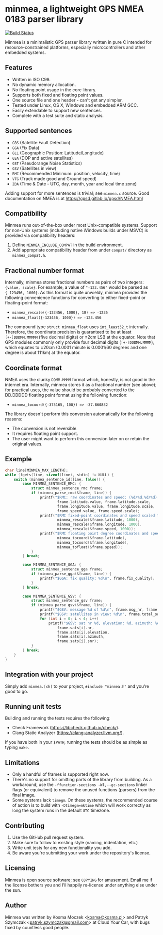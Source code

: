 # minmea, a lightweight GPS NMEA 0183 parser library

[![Build Status](https://travis-ci.org/kosma/minmea.svg?branch=master)](https://travis-ci.org/kosma/minmea)

Minmea is a minimalistic GPS parser library written in pure C intended for
resource-constrained platforms, especially microcontrollers and other embedded
systems.

## Features

* Written in ISO C99.
* No dynamic memory allocation.
* No floating point usage in the core library.
* Supports both fixed and floating point values.
* One source file and one header - can't get any simpler.
* Tested under Linux, OS X, Windows and embedded ARM GCC.
* Easily extendable to support new sentences.
* Complete with a test suite and static analysis.

## Supported sentences

* ``GBS`` (Satellite Fault Detection)
* ``GGA`` (Fix Data)
* ``GLL`` (Geographic Position: Latitude/Longitude)
* ``GSA`` (DOP and active satellites)
* ``GST`` (Pseudorange Noise Statistics)
* ``GSV`` (Satellites in view)
* ``RMC`` (Recommended Minimum: position, velocity, time)
* ``VTG`` (Track made good and Ground speed)
* ``ZDA`` (Time & Date - UTC, day, month, year and local time zone)

Adding support for more sentences is trivial; see ``minmea.c`` source. Good documentation
on NMEA is at https://gpsd.gitlab.io/gpsd/NMEA.html

## Compatibility

Minmea runs out-of-the-box under most Unix-compatible systems. Support for non-Unix systems
(including native Windows builds under MSVC) is provided via compatibility headers:

1. Define `MINMEA_INCLUDE_COMPAT` in the build environment.
2. Add appropriate compatibility header from under `compat/` directory as `minmea_compat.h`.

## Fractional number format

Internally, minmea stores fractional numbers as pairs of two integers: ``{value, scale}``.
For example, a value of ``"-123.456"`` would be parsed as ``{-123456, 1000}``. As this
format is quite unwieldy, minmea provides the following convenience functions for converting
to either fixed-point or floating-point format:

* ``minmea_rescale({-123456, 1000}, 10) => -1235``
* ``minmea_float({-123456, 1000}) => -123.456``

The compound type ``struct minmea_float`` uses ``int_least32_t`` internally. Therefore,
the coordinate precision is guaranteed to be at least ``[+-]DDDMM.MMMMM`` (five decimal digits)
or ±2cm LSB at the equator. Note that GPS modules commonly only provide four decimal digits
(``[+-]DDDMM.MMMM``), which equates to ±20cm (0.0001 minute is 0.0001/60 degrees and one degree
is about 111km) at the equator.

## Coordinate format

NMEA uses the clunky ``DDMM.MMMM`` format which, honestly, is not good in the internet era.
Internally, minmea stores it as a fractional number (see above); for practical uses,
the value should be probably converted to the DD.DDDDD floating point format using the
following function:

* ``minmea_tocoord({-375165, 100}) => -37.860832``

The library doesn't perform this conversion automatically for the following reasons:

* The conversion is not reversible.
* It requires floating point support.
* The user might want to perform this conversion later on or retain the original values.

## Example

```c
char line[MINMEA_MAX_LENGTH];
while (fgets(line, sizeof(line), stdin) != NULL) {
    switch (minmea_sentence_id(line, false)) {
        case MINMEA_SENTENCE_RMC: {
            struct minmea_sentence_rmc frame;
            if (minmea_parse_rmc(&frame, line)) {
                printf("$RMC: raw coordinates and speed: (%d/%d,%d/%d) %d/%d\n",
                        frame.latitude.value, frame.latitude.scale,
                        frame.longitude.value, frame.longitude.scale,
                        frame.speed.value, frame.speed.scale);
                printf("$RMC fixed-point coordinates and speed scaled to three decimal places: (%d,%d) %d\n",
                        minmea_rescale(&frame.latitude, 1000),
                        minmea_rescale(&frame.longitude, 1000),
                        minmea_rescale(&frame.speed, 1000));
                printf("$RMC floating point degree coordinates and speed: (%f,%f) %f\n",
                        minmea_tocoord(&frame.latitude),
                        minmea_tocoord(&frame.longitude),
                        minmea_tofloat(&frame.speed));
            }
        } break;

        case MINMEA_SENTENCE_GGA: {
            struct minmea_sentence_gga frame;
            if (minmea_parse_gga(&frame, line)) {
                printf("$GGA: fix quality: %d\n", frame.fix_quality);
            }
        } break;

        case MINMEA_SENTENCE_GSV: {
            struct minmea_sentence_gsv frame;
            if (minmea_parse_gsv(&frame, line)) {
                printf("$GSV: message %d of %d\n", frame.msg_nr, frame.total_msgs);
                printf("$GSV: satellites in view: %d\n", frame.total_sats);
                for (int i = 0; i < 4; i++)
                    printf("$GSV: sat nr %d, elevation: %d, azimuth: %d, snr: %d dbm\n",
                        frame.sats[i].nr,
                        frame.sats[i].elevation,
                        frame.sats[i].azimuth,
                        frame.sats[i].snr);
            }
        } break;
    }
}
```

## Integration with your project

Simply add ``minmea.[ch]`` to your project, ``#include "minmea.h"`` and you're
good to go.

## Running unit tests

Building and running the tests requires the following:

* Check Framework (https://libcheck.github.io/check/).
* Clang Static Analyzer (https://clang-analyzer.llvm.org/).

If you have both in your ``$PATH``, running the tests should be as simple as
typing ``make``.

## Limitations

* Only a handful of frames is supported right now.
* There's no support for omitting parts of the library from building. As
  a workaround, use the ``-ffunction-sections -Wl,--gc-sections`` linker flags
  (or equivalent) to remove the unused functions (parsers) from the final image.
* Some systems lack ``timegm``. On these systems, the recommended course of
  action is to build with ``-Dtimegm=mktime`` which will work correctly as long
  the system runs in the default ``UTC`` timezone.

## Contributing

1. Use the GitHub pull request system.
2. Make sure to follow to existing style (naming, indentation, etc.)
3. Write unit tests for any new functionality you add.
4. Be aware you're submitting your work under the repository's license.

## Licensing

Minmea is open source software; see ``COPYING`` for amusement. Email me if the
license bothers you and I'll happily re-license under anything else under the sun.

## Author

Minmea was written by Kosma Moczek &lt;kosma@kosma.pl&gt; and Patryk Szymczak
&lt;patryk.szymczak@gmail.com&gt; at Cloud Your Car, with bugs fixed by countless
good people.
